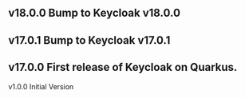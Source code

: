 v18.0.0
Bump to Keycloak v18.0.0
---
v17.0.1
Bump to Keycloak v17.0.1
---
v17.0.0
First release of Keycloak on Quarkus.
---
v1.0.0
Initial Version